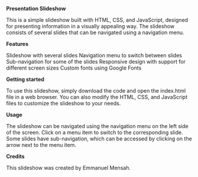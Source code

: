 **Presentation Slideshow**

This is a simple slideshow built with HTML, CSS, and JavaScript, designed for presenting information in a visually appealing way. The slideshow consists of several slides that can be navigated using a navigation menu.

**Features**

Slideshow with several slides
Navigation menu to switch between slides
Sub-navigation for some of the slides
Responsive design with support for different screen sizes
Custom fonts using Google Fonts

**Getting started**

To use this slideshow, simply download the code and open the index.html file in a web browser. You can also modify the HTML, CSS, and JavaScript files to customize the slideshow to your needs.

**Usage**

The slideshow can be navigated using the navigation menu on the left side of the screen. Click on a menu item to switch to the corresponding slide. Some slides have sub-navigation, which can be accessed by clicking on the arrow next to the menu item.

**Credits**

This slideshow was created by Emmanuel Mensah. 
